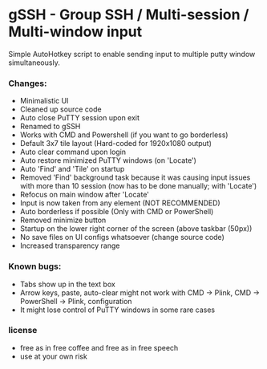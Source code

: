 # gSSH - Group SSH / Multi-session / Multi-window input

Simple AutoHotkey script to enable sending input to multiple putty window simultaneously.

### Changes:
- Minimalistic UI
- Cleaned up source code
- Auto close PuTTY session upon exit
- Renamed to gSSH
- Works with CMD and Powershell (if you want to go borderless)
- Default 3x7 tile layout (Hard-coded for 1920x1080 output)
- Auto clear command upon login
- Auto restore minimized PuTTY windows (on 'Locate')
- Auto 'Find' and 'Tile' on startup
- Removed 'Find' background task because it was causing input issues with more than 10 session (now has to be done manually; with 'Locate')
- Refocus on main window after 'Locate'
- Input is now taken from any element (NOT RECOMMENDED)
- Auto borderless if possible (Only with CMD or PowerShell)
- Removed minimize button
- Startup on the lower right corner of the screen (above taskbar (50px))
- No save files on UI configs whatsoever (change source code)
- Increased transparency range

### Known bugs:
- Tabs show up in the text box
- Arrow keys, paste, auto-clear might not work with CMD -> Plink, CMD -> PowerShell -> Plink, configuration
- It might lose control of PuTTY windows in some rare cases


### license
* free as in free coffee and free as in free speech
* use at your own risk
